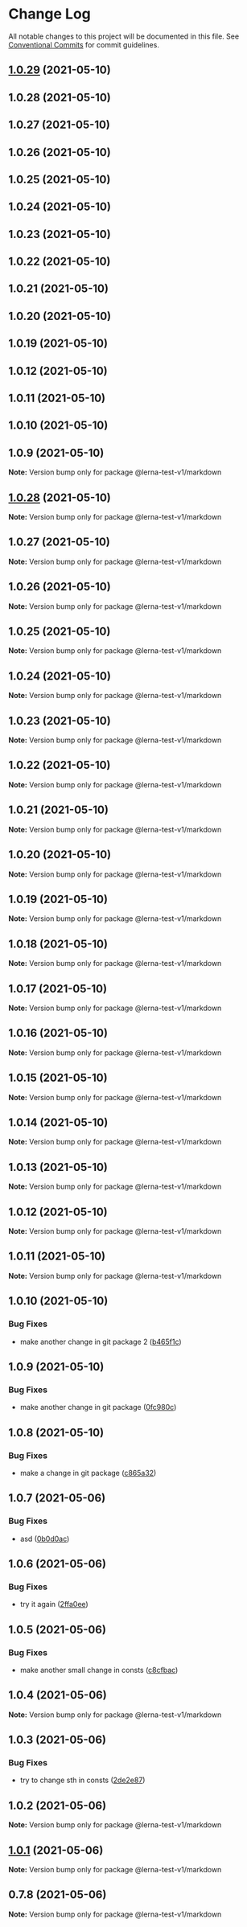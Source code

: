 # Change Log

All notable changes to this project will be documented in this file.
See [Conventional Commits](https://conventionalcommits.org) for commit guidelines.

## [1.0.29](https://github.com/apify/apify-shared-js/compare/@lerna-test-v1/markdown@1.0.8...@lerna-test-v1/markdown@1.0.29) (2021-05-10)



## 1.0.28 (2021-05-10)



## 1.0.27 (2021-05-10)



## 1.0.26 (2021-05-10)



## 1.0.25 (2021-05-10)



## 1.0.24 (2021-05-10)



## 1.0.23 (2021-05-10)



## 1.0.22 (2021-05-10)



## 1.0.21 (2021-05-10)



## 1.0.20 (2021-05-10)



## 1.0.19 (2021-05-10)



## 1.0.12 (2021-05-10)



## 1.0.11 (2021-05-10)



## 1.0.10 (2021-05-10)



## 1.0.9 (2021-05-10)

**Note:** Version bump only for package @lerna-test-v1/markdown





## [1.0.28](https://github.com/apify/apify-shared-js/compare/v1.0.27...v1.0.28) (2021-05-10)

**Note:** Version bump only for package @lerna-test-v1/markdown





## 1.0.27 (2021-05-10)

**Note:** Version bump only for package @lerna-test-v1/markdown





## 1.0.26 (2021-05-10)

**Note:** Version bump only for package @lerna-test-v1/markdown





## 1.0.25 (2021-05-10)

**Note:** Version bump only for package @lerna-test-v1/markdown





## 1.0.24 (2021-05-10)

**Note:** Version bump only for package @lerna-test-v1/markdown





## 1.0.23 (2021-05-10)

**Note:** Version bump only for package @lerna-test-v1/markdown





## 1.0.22 (2021-05-10)

**Note:** Version bump only for package @lerna-test-v1/markdown





## 1.0.21 (2021-05-10)

**Note:** Version bump only for package @lerna-test-v1/markdown





## 1.0.20 (2021-05-10)

**Note:** Version bump only for package @lerna-test-v1/markdown





## 1.0.19 (2021-05-10)

**Note:** Version bump only for package @lerna-test-v1/markdown





## 1.0.18 (2021-05-10)

**Note:** Version bump only for package @lerna-test-v1/markdown





## 1.0.17 (2021-05-10)

**Note:** Version bump only for package @lerna-test-v1/markdown





## 1.0.16 (2021-05-10)

**Note:** Version bump only for package @lerna-test-v1/markdown





## 1.0.15 (2021-05-10)

**Note:** Version bump only for package @lerna-test-v1/markdown





## 1.0.14 (2021-05-10)

**Note:** Version bump only for package @lerna-test-v1/markdown





## 1.0.13 (2021-05-10)

**Note:** Version bump only for package @lerna-test-v1/markdown





## 1.0.12 (2021-05-10)

**Note:** Version bump only for package @lerna-test-v1/markdown





## 1.0.11 (2021-05-10)

**Note:** Version bump only for package @lerna-test-v1/markdown





## 1.0.10 (2021-05-10)


### Bug Fixes

* make another change in git package 2 ([b465f1c](https://github.com/apify/apify-shared-js/commit/b465f1c490a3e3cb295472871289bbae79f008cc))





## 1.0.9 (2021-05-10)


### Bug Fixes

* make another change in git package ([0fc980c](https://github.com/apify/apify-shared-js/commit/0fc980c5f4a15053d40ef1662add30a04d4bb290))





## 1.0.8 (2021-05-10)


### Bug Fixes

* make a change in git package ([c865a32](https://github.com/apify/apify-shared-js/commit/c865a32fca2e1b641eea20785a770134d48234b1))





## 1.0.7 (2021-05-06)


### Bug Fixes

* asd ([0b0d0ac](https://github.com/apify/apify-shared-js/commit/0b0d0ac31cf1aca6c638feeed68f3365ddc29e75))





## 1.0.6 (2021-05-06)


### Bug Fixes

* try it again ([2ffa0ee](https://github.com/apify/apify-shared-js/commit/2ffa0ee14d6e89ea0184d08c7fd58791fc192d9a))





## 1.0.5 (2021-05-06)


### Bug Fixes

* make another small change in consts ([c8cfbac](https://github.com/apify/apify-shared-js/commit/c8cfbac386a67578f75255fd6f14b7f6bfc7ee52))





## 1.0.4 (2021-05-06)

**Note:** Version bump only for package @lerna-test-v1/markdown





## 1.0.3 (2021-05-06)


### Bug Fixes

* try to change sth in consts ([2de2e87](https://github.com/apify/apify-shared-js/commit/2de2e872fd09063bfe5ce2822edd5d60d6c1b051))





## 1.0.2 (2021-05-06)

**Note:** Version bump only for package @lerna-test-v1/markdown





## [1.0.1](https://github.com/apify/apify-shared-js/compare/v0.7.8...v1.0.1) (2021-05-06)

**Note:** Version bump only for package @lerna-test-v1/markdown





## 0.7.8 (2021-05-06)

**Note:** Version bump only for package @lerna-test-v1/markdown

